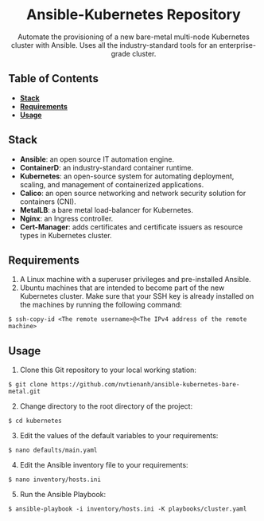 <h1 align="center">
    Ansible-Kubernetes Repository
</h1>

<p align="center">
    Automate the provisioning of a new bare-metal multi-node Kubernetes cluster with Ansible.
    Uses all the industry-standard tools for an enterprise-grade cluster.
</p>

## Table of Contents

- **[Stack](#stack)**
- **[Requirements](#requirements)**
- **[Usage](#usage)**

## Stack

- **Ansible**: an open source IT automation engine.
- **ContainerD**: an industry-standard container runtime.
- **Kubernetes**: an open-source system for automating deployment, scaling, and management of containerized applications.
- **Calico**: an open source networking and network security solution for containers (CNI).
- **MetalLB**: a bare metal load-balancer for Kubernetes.
- **Nginx**: an Ingress controller.
- **Cert-Manager**: adds certificates and certificate issuers as resource types in Kubernetes cluster.

## Requirements

1. A Linux machine with a superuser privileges and pre-installed Ansible.
2. Ubuntu machines that are intended to become part of the new Kubernetes cluster.
   Make sure that your SSH key is already installed on the machines by running the following command:
```
$ ssh-copy-id <The remote username>@<The IPv4 address of the remote machine>
```

## Usage

1. Clone this Git repository to your local working station:
```
$ git clone https://github.com/nvtienanh/ansible-kubernetes-bare-metal.git
```

2. Change directory to the root directory of the project:
```
$ cd kubernetes
```

3. Edit the values of the default variables to your requirements:
```
$ nano defaults/main.yaml
```

4. Edit the Ansible inventory file to your requirements:
```
$ nano inventory/hosts.ini
```

5. Run the Ansible Playbook:
```
$ ansible-playbook -i inventory/hosts.ini -K playbooks/cluster.yaml
```
